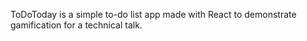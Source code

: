 ToDoToday is a simple to-do list app made with React to demonstrate gamification for a technical talk.
